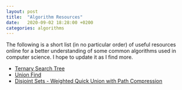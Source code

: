 ```yaml
---
layout: post
title:  "Algorithm Resources"
date:   2020-09-02 18:28:00 +0200
categories: algorithms
---
```


The following is a short list (in no particular order) of useful resources online for a better understanding of some common algorithms used in computer science. I hope to update it as I find more.

- [Ternary Search Tree](https://www.youtube.com/watch?v=bWaXdxEHaag)
- [Union Find](https://www.youtube.com/watch?v=0jNmHPfA_yE)
- [Disjoint Sets - Weighted Quick Union with Path Compression](https://www.youtube.com/watch?v=DZKzDebT4gU)
